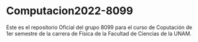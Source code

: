 # Computacion2022-8099
Este es el repositorio Oficial del grupo 8099 para el curso de Coputación de 1er semestre de la carrera de Física de la Facultad de Ciencias de la UNAM.
